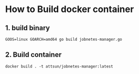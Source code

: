 # How to Build docker container
## 1. build binary
```
GOOS=linux GOARCH=amd64 go build jobnetes-manager.go
```

## 2. Build container
```
docker build . -t attsun/jobnetes-manager:latest
```

